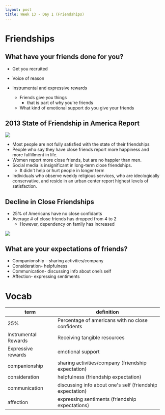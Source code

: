 ```yaml
---
layout: post
title: Week 13 - Day 1 (Friendships)
---
```


# Friendships

## What have your friends done for you?

+ Get you recruited
+ Voice of reason

+ Instrumental and expressive rewards
	+ Friends give you things
		+ that is part of why you're friends
	+ What kind of emotional support do you give your friends

## 2013 State of Friendship in America Report

![](http://i.imgur.com/QL0Ln5n.png) 

+ Most people are not fully satisfied with the state of their friendships
+ People who say they have close friends report more happiness and more fulfillment in life.
+ Women report more close friends, but are no happier than men.
+ Social media is insignificant in long-term close friendships.
	+ It didn't help or hurt people in longer term
+ Individuals who observe weekly religious services, who are ideologically conservative, and reside in an urban center report highest levels of satisfaction. 

## Decline in Close Friendships
+ 25% of Americans have no close confidants
+ Average # of close friends has dropped from 4 to 2
	+ However, dependency on family has increased

![](http://i.imgur.com/amZXzBG.png)

## What are your expectations of friends?
+ Companionship – sharing activities/company
+ Consideration- helpfulness
+ Communication- discussing info about one’s self
+ Affection- expressing sentiments

# Vocab

|term|definition
|---|---
|25%|Percentage of americans with no close confidents
|Instrumental Rewards|Receiving tangible resources
|Expressive rewards|emotional support
|companionship|sharing activities/company (friendship expectation)
|consideration|helpfulness (friendship expectation)
|communication|discussing info about one's self (friendship expectation)
|affection|expressing sentiments (friendship expectations)
